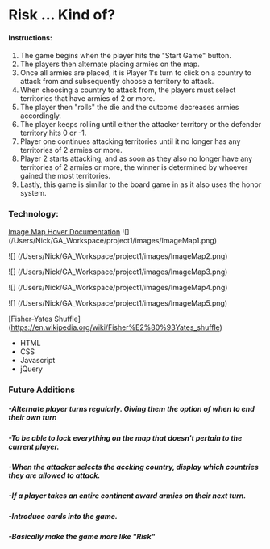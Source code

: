 # Risk ... Kind of?



#### Instructions:
1. The game begins when the player hits the "Start Game" button.
2. The players then alternate placing armies on the map.
3. Once all armies are placed, it is Player 1's turn to click on a country to attack from and subsequently choose a territory to attack. 
4. When choosing a country to attack from, the players must select territories that have armies of 2 or more.
5. The player then "rolls" the die and the outcome decreases armies accordingly. 
6. The player keeps rolling until either the attacker territory or the defender territory hits 0 or -1.
7. Player one continues attacking territories until it no longer has any territories of 2 armies or more.
8. Player 2 starts attacking, and as soon as they also no longer have any territories of 2 armies or more, the winner is determined by whoever gained the most territories. 
9. Lastly, this game is similar to the board game in as it also uses the honor system. 

### Technology:

[Image Map Hover Documentation](http://davidlynch.org/projects/maphilight/docs/#maphilight)
![] (/Users/Nick/GA_Workspace/project1/images/ImageMap1.png) 

![] (/Users/Nick/GA_Workspace/project1/images/ImageMap2.png)

![] (/Users/Nick/GA_Workspace/project1/images/ImageMap3.png)

![] (/Users/Nick/GA_Workspace/project1/images/ImageMap4.png)

![] (/Users/Nick/GA_Workspace/project1/images/ImageMap5.png)


[Fisher-Yates Shuffle] (https://en.wikipedia.org/wiki/Fisher%E2%80%93Yates_shuffle)

- HTML
- CSS
- Javascript
- jQuery

### Future Additions

##### -Alternate player turns regularly. Giving them the option of when to end their own turn
##### -To be able to lock everything on the map that doesn't pertain to the current player.
##### -When the attacker selects the accking country, display which countries they are allowed to attack.
##### -If a player takes an entire continent award armies on their next turn.
##### -Introduce cards into the game.
##### -Basically make the game more like "Risk"




